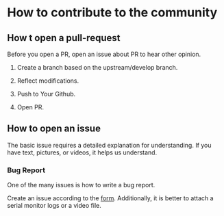 # How to contribute to the community

## How t open a pull-request

Before you open a PR, open an issue about PR to hear other opinion.

1. Create a branch based on the upstream/develop branch.

2. Reflect modifications.

3. Push to Your Github.

4. Open PR.

## How to open an issue

The basic issue requires a detailed explanation for understanding. 
If you have text, pictures, or videos, it helps us understand.

### Bug Report

One of the many issues is how to write a bug report. 

Create an issue according to the [form](https://github.com/Open-Smartwatch/open-smartwatch-os/issues/new?assignees=&labels=&template=bug_report.md&title=).
Additionally, it is better to attach a serial monitor logs or a video file.